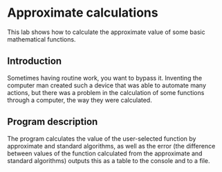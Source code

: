 # Approximate calculations
This lab shows how to calculate the approximate value of some basic mathematical functions.

## Introduction
Sometimes having routine work, you want to bypass it. Inventing the computer
man created such a device that was able to automate
many actions, but there was a problem in the calculation of some functions
through a computer, the way they were calculated.

## Program description
The program calculates the value of the user-selected function by
approximate and standard algorithms, as well as the error (the difference between
values of the function calculated from the approximate and standard
algorithms) outputs this as a table to the console and to a file.
